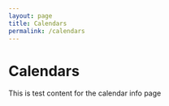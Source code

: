 ```yaml
---
layout: page
title: Calendars
permalink: /calendars
---
```

# Calendars

This is test content for the calendar info page